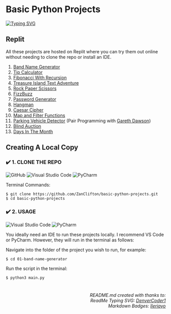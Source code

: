 # Basic Python Projects

[![Typing SVG](https://readme-typing-svg.herokuapp.com?color=F79818&multiline=true&height=60&lines=Basic+Python+Projects;Exploring+Python+Fundamentals)](https://git.io/typing-svg)

## Replit

All these projects are hosted on Replit where you can try them out online without needing to clone the repo or install an IDE.

1. [Band Name Generator](https://replit.com/@ZanClifton/band-name-generator?v=1)
2. [Tip Calculator](https://replit.com/@ZanClifton/tip-calculator?v=1)
3. [Fibonacci With Recursion](https://replit.com/@ZanClifton/fibonacci-with-recursion?v=1)
4. [Treasure Island Text Adventure](https://replit.com/@ZanClifton/treasure-island-text-adventure?v=1)
5. [Rock Paper Scissors](https://replit.com/@ZanClifton/rock-paper-scissors?v=1)
6. [FizzBuzz](https://replit.com/@ZanClifton/FizzBuzz?v=1)
7. [Password Generator](https://replit.com/@ZanClifton/password-generator?v=1)
8. [Hangman](https://replit.com/@ZanClifton/hangman?v=1)
9. [Caesar Cipher](https://replit.com/@ZanClifton/caesar-cipher?v=1)
10. [Map and Filter Functions](https://replit.com/@ZanClifton/map-and-filter-functions?v=1)
11. [Parking Vehicle Detector](https://replit.com/@ZanClifton/parking-vehicle-detector?v=1) (Pair Programming with [Gareth Dawson](https://github.com/gwdawson))
12. [Blind Auction](https://replit.com/@ZanClifton/blind-auction?v=1)
13. [Days In The Month](https://replit.com/@ZanClifton/days-in-month?v=1)

## Creating A Local Copy

### ✔️ 1. CLONE THE REPO

![GitHub](https://img.shields.io/badge/github-%23121011.svg?style=for-the-badge&logo=github&logoColor=white) ![Visual Studio Code](https://img.shields.io/badge/Visual%20Studio%20Code-0078d7.svg?style=for-the-badge&logo=visual-studio-code&logoColor=white) ![PyCharm](https://img.shields.io/badge/pycharm-143?style=for-the-badge&logo=pycharm&logoColor=black&color=black&labelColor=green)

Terminal Commands:

```
$ git clone https://github.com/ZanClifton/basic-python-projects.git
$ cd basic-python-projects
```

### ✔️ 2. USAGE

![Visual Studio Code](https://img.shields.io/badge/Visual%20Studio%20Code-0078d7.svg?style=for-the-badge&logo=visual-studio-code&logoColor=white) ![PyCharm](https://img.shields.io/badge/pycharm-143?style=for-the-badge&logo=pycharm&logoColor=black&color=black&labelColor=green)

You ideally need an IDE to run these projects locally. I recommend VS Code or PyCharm. However, they will run in the terminal as follows:

Navigate into the folder of the project you wish to run, for example:

```
$ cd 01-band-name-generator
```

Run the script in the terminal:

```
$ python3 main.py
```

#
<div align=right>
  <h6>README.md created with thanks to:
  <br>ReadMe Typing SVG: <a href="https://git.io/typing-svg">DenverCoder1</a>
  <br>Markdown Badges: <a href="https://github.com/Ileriayo/markdown-badges">Ileriayo</a></h6>

</div>
